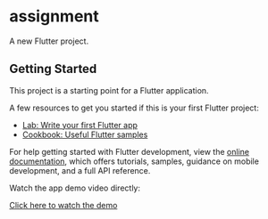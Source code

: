 # assignment

A new Flutter project.

## Getting Started

This project is a starting point for a Flutter application.

A few resources to get you started if this is your first Flutter project:

- [Lab: Write your first Flutter app](https://docs.flutter.dev/get-started/codelab)
- [Cookbook: Useful Flutter samples](https://docs.flutter.dev/cookbook)

For help getting started with Flutter development, view the
[online documentation](https://docs.flutter.dev/), which offers tutorials,
samples, guidance on mobile development, and a full API reference.

Watch the app demo video directly:

[Click here to watch the demo](https://drive.google.com/uc?export=download&id=18e8FVU2-TjhK2-Y20cxPUTgUwNsAKaGO)

